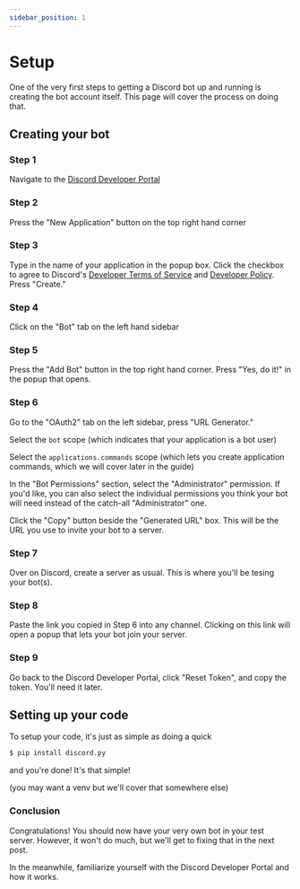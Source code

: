 ```yaml
---
sidebar_position: 1
---
```


# Setup

One of the very first steps to getting a Discord bot up and running is creating the bot account itself. This page will cover the process on doing that.

## Creating your bot

### Step 1
Navigate to the [Discord Developer Portal](https://discord.com/developers/applications)

### Step 2
Press the "New Application" button on the top right hand corner

### Step 3
Type in the name of your application in the popup box. Click the checkbox to agree to Discord's [Developer Terms of Service](https://discord.com/developers/docs/policies-and-agreements/terms-of-service) and [Developer Policy](https://discord.com/developers/docs/policies-and-agreements/developer-policy). Press "Create."

### Step 4
Click on the "Bot" tab on the left hand sidebar

### Step 5
Press the "Add Bot" button in the top right hand corner. Press "Yes, do it!" in the popup that opens.

### Step 6
Go to the "OAuth2" tab on the left sidebar, press "URL Generator."

Select the `bot` scope (which indicates that your application is a bot user)

Select the `applications.commands` scope (which lets you create application commands, which we will cover later in the guide)

In the "Bot Permissions" section, select the "Administrator" permission.
If you'd like, you can also select the individual permissions you think your bot will need instead of the catch-all "Administrator" one.

Click the "Copy" button beside the "Generated URL" box. This will be the URL you use to invite your bot to a server.

### Step 7
Over on Discord, create a server as usual. This is where you'll be tesing your bot(s).

### Step 8
Paste the link you copied in Step 6 into any channel. Clicking on this link will open a popup
that lets your bot join your server.

### Step 9
Go back to the Discord Developer Portal, click "Reset Token", and copy the token. You'll need it later.

## Setting up your code

To setup your code, it's just as simple as doing a quick
```sh
$ pip install discord.py
```

and you're done! It's that simple!

(you may want a venv but we'll cover that somewhere else)

### Conclusion
Congratulations! You should now have your very own bot in your test server.
However, it won't do much, but we'll get to fixing that in the next post.

In the meanwhile, familiarize yourself with the Discord Developer Portal and how it works.